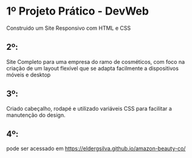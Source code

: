 # 1º Projeto Prático - DevWeb
Construido um Site Responsivo com HTML e CSS

## 2º:
Site Completo para uma empresa do ramo de cosméticos, com foco na criação de um layout flexível 
que se adapta facilmente a dispositivos móveis e desktop
## 3º:
Criado cabeçalho, rodapé e utilizado variáveis CSS para facilitar a manutenção do design.

## 4º:
pode ser acessado em  https://eldergsilva.github.io/amazon-beauty-co/